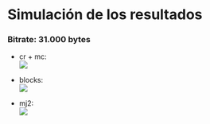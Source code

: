 Simulación de los resultados
=============

### Bitrate: 31.000 bytes
  * cr + mc:  
    ![](../gifs/prediction_31000.gif)

  * blocks:  
    ![](../gifs/blocks_31000.gif)

  * mj2:  
    ![](../gifs/trunc_31000.gif)
